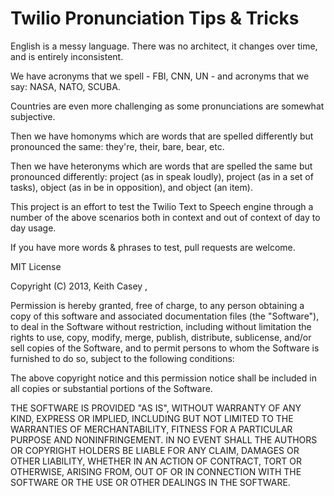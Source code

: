 Twilio Pronunciation Tips & Tricks
=====================================

English is a messy language. There was no architect, it changes over time, and is entirely inconsistent.

We have acronyms that we spell - FBI, CNN, UN - and acronyms that we say: NASA, NATO, SCUBA.

Countries are even more challenging as some pronunciations are somewhat subjective.

Then we have homonyms which are words that are spelled differently but pronounced the same: they're, their, bare, bear, etc.

Then we have heteronyms which are words that are spelled the same but pronounced differently: project (as in speak loudly), project (as in a set of tasks), object (as in be in opposition), and object (an item).


This project is an effort to test the Twilio Text to Speech engine through a number of the above scenarios both in context and out of context of day to day usage.

If you have more words & phrases to test, pull requests are welcome.

MIT License

Copyright (C) 2013, Keith Casey <keith at twilio dot com>, <contrib at caseysoftware dot com>

Permission is hereby granted, free of charge, to any person obtaining a copy of
this software and associated documentation files (the "Software"), to deal in
the Software without restriction, including without limitation the rights to
use, copy, modify, merge, publish, distribute, sublicense, and/or sell copies
of the Software, and to permit persons to whom the Software is furnished to do
so, subject to the following conditions:

The above copyright notice and this permission notice shall be included in all
copies or substantial portions of the Software.

THE SOFTWARE IS PROVIDED "AS IS", WITHOUT WARRANTY OF ANY KIND, EXPRESS OR
IMPLIED, INCLUDING BUT NOT LIMITED TO THE WARRANTIES OF MERCHANTABILITY,
FITNESS FOR A PARTICULAR PURPOSE AND NONINFRINGEMENT. IN NO EVENT SHALL THE
AUTHORS OR COPYRIGHT HOLDERS BE LIABLE FOR ANY CLAIM, DAMAGES OR OTHER
LIABILITY, WHETHER IN AN ACTION OF CONTRACT, TORT OR OTHERWISE, ARISING FROM,
OUT OF OR IN CONNECTION WITH THE SOFTWARE OR THE USE OR OTHER DEALINGS IN THE
SOFTWARE.
